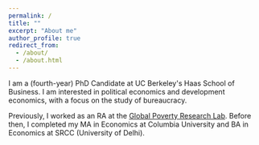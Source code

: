 ```yaml
---
permalink: /
title: ""
excerpt: "About me"
author_profile: true
redirect_from: 
  - /about/
  - /about.html
---
```



I am a (fourth-year) PhD Candidate at UC Berkeley's Haas School of Business. I am interested in political economics and development economics, with a focus on the study of bureaucracy. 

Previously, I worked as an RA at the [Global Poverty Research Lab](https://www.kellogg.northwestern.edu/research/global-poverty-research-lab.aspx). Before then, I completed my MA in Economics at Columbia University and BA in Economics at SRCC (University of Delhi). 




